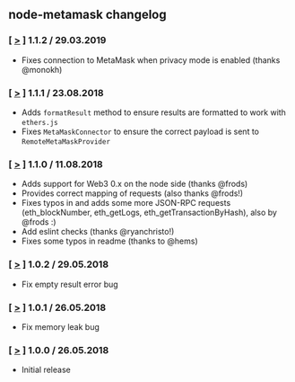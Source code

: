 ## node-metamask changelog

### [ [>](https://github.com/JoinColony/node-metamask/tree/v1.1.2) ] 1.1.2 / 29.03.2019
* Fixes connection to MetaMask when privacy mode is enabled (thanks @monokh)

### [ [>](https://github.com/JoinColony/node-metamask/tree/v1.1.1) ] 1.1.1 / 23.08.2018
* Adds `formatResult` method to ensure results are formatted to work with `ethers.js`
* Fixes `MetaMaskConnector` to ensure the correct payload is sent to `RemoteMetaMaskProvider`

### [ [>](https://github.com/JoinColony/node-metamask/tree/v1.1.0) ] 1.1.0 / 11.08.2018
* Adds support for Web3 0.x on the node side (thanks @frods)
* Provides correct mapping of requests (also thanks @frods!)
* Fixes typos in and adds some more JSON-RPC requests (eth_blockNumber, eth_getLogs, eth_getTransactionByHash), also by @frods :)
* Add eslint checks (thanks @ryanchristo!)
* Fixes some typos in readme (thanks to @hems)

### [ [>](https://github.com/JoinColony/node-metamask/tree/v1.0.2) ] 1.0.2 / 29.05.2018
* Fix empty result error bug

### [ [>](https://github.com/JoinColony/node-metamask/tree/v1.0.1) ] 1.0.1 / 26.05.2018
* Fix memory leak bug

### [ [>](https://github.com/JoinColony/node-metamask/tree/v1.0.0) ] 1.0.0 / 26.05.2018
* Initial release
